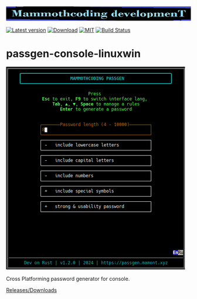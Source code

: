 ![alt text](./McDev_thin_900x70.png "McDev_thin_900x70.png")

[![Latest version](https://img.shields.io/crates/v/passgen-console-linuxwin.svg)](https://crates.io/crates/passgen-console-linuxwin)
[![Download](https://img.shields.io/crates/d/passgen-console-linuxwin.svg)](https://crates.io/crates/passgen-console-linuxwin)
[![MIT](https://img.shields.io/badge/license-MIT-blue.svg)](https://choosealicense.com/licenses/mit/)
[![Build Status](https://github.com/mammothcoding/passgen-console-linuxwin/actions/workflows/rust.yml/badge.svg?event=push)](https://github.com/mammothcoding/passgen-console-linuxwin/actions/workflows/rust.yml)

# passgen-console-linuxwin

![alt text](./App_screen.png "passgen-console-linuxwin")

Cross Platforming password generator for console.

[Releases/Downloads](https://github.com/mammothcoding/passgen-console-linuxwin/releases/)
